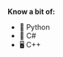**Know a bit of:**
- 🐍 Python
- 💠 C#
- 🖥️ C++

<!---
IGame4FUN/IGame4FUN is a ✨ special ✨ repository because its `README.md` (this file) appears on your GitHub profile.
You can click the Preview link to take a look at your changes.
--->
